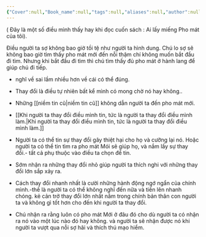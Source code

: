```yaml
---
{"Cover":null,"Book_name":null,"tags":null,"aliases":null,"author":null,"link":null,"dg-publish":true,"banner":"https://images.unsplash.com/photo-1603398737422-a6b2a2ff297f?ixlib=rb-4.0.3&q=85&fm=jpg&crop=entropy&cs=srgb&w=3600","permalink":"/Book_ Reading 2024/Những câu nói hay trong sách/Nỗi sợ/","dgPassFrontmatter":true,"noteIcon":"2","created":"2024-02-29T09:58:51.884+07:00","updated":"2023-12-21T17:56:41.000+07:00"}
---
```


( Đây là một số điều mình thấy hay khi đọc cuốn sách : Ai  lấy miếng Pho mát của tôi).

Điều người ta sợ không bao giờ tồi tệ như người ta hình dung.
Chú lo sợ sẽ không bao giờ tìm thấy pho mát mới đến nỗi thậm chí không muốn bắt đầu đi tìm.
Nhưng khi bắt đầu đi tìm thì chú tìm thấy đủ pho mát ở hành lang để giúp chú đi tiếp.

- nghĩ về sai lầm nhiều hơn về cái có thể đúng.
- Thay đổi là điều tự nhiên bất kể mình có mong chờ nó hay không..
- Những [[niềm tin cũ\|niềm tin cũ]] không dẫn người ta đến pho mát mới.
- [[Khi người ta thay đổi điều mình tin, tức là người ta thay đổi điều mình làm.\|Khi người ta thay đổi điều mình tin, tức là người ta thay đổi điều mình làm.]]
- Người ta có thể tin sự thay đổi gây thiệt hại cho họ và cưỡng lại nó. Hoặc người ta có thể tin tìm ra pho mát Mói sẽ giúp họ, và nắm lấy sự thay đổi.- tất cả phụ thuộc vào điều ta chọn để tin.
- Sớm nhận ra những thay đổi nhỏ giúp người ta thích nghi với những thay đổi lớn sắp xảy ra.
- Cách thay đổi nhanh nhất là cười những hành động ngớ ngẩn của chính mình.-thế là người ta có thể không nghĩ đến nữa và tiến lên nhanh chóng.
kẻ cản trở thay đổi lớn nhất nằm trong chính bản thân con người ta và không gì tốt hơn cho đến khi người ta thay đổi.

- Chú nhận ra rằng luôn có pho mát Mới ở đâu đó cho dù người ta có nhận ra nó vào một lúc nào đó hay không. và người ta sẽ nhận được nó khi người ta vượt qua nỗi sợ hãi và thích thú mạo hiểm.

